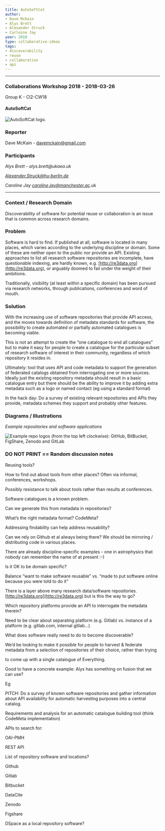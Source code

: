 ```yaml
---
title: AutoSoftCat
author:
- Dave McKain
- Alys Brett 
- Alexander Struck
- Carloine Jay
year: 2018
type: collaborative-ideas
tags:
- discoverability
- reuse
- collaboration
- api
---
```


<hr>

### Collaborations Workshop 2018 - 2018-03-26

Group K - CI2-CW18 

#### AutoSoftCat

![AutoSoftCat logo.](../images/cw18-autosoftcat.png)


### **Reporter**

Dave McKain - [davemckain@gmail.com](mailto:davemckain@gmail.com)


### **Participants**

_Alys Brett - alys.brett@ukaea.uk_

_[Alexander.Struck@hu-berlin.de](mailto:Alexander.Struck@hu-berlin.de)_

_Caroline Jay caroline.jay@manchester.ac.uk_

---

### **Context / Research Domain**

Discoverability of software for potential reuse or collaboration is an issue that is common across research domains.

### **Problem**

Software is hard to find. If published at all, software is located in many places, which varies according to the underlying discipline or domain. Some of these are neither open to the public nor provide an API. Existing approaches to list all research software repositories are incomplete, have questionable indexing, are hardly known, e.g. [http://re3data.org](http://re3data.org), or arguably doomed to fail under the weight of their ambitions.

Traditionally, visibility (at least within a specific domain) has been pursued via research networks, through publications, conferences and word of mouth. 


### **Solution**

With the increasing use of software repositories that provide API access, and the moves towards definition of metadata standards for software, the possibility to create automated or partially automated catalogues is becoming viable. 

This is not an attempt to create the “one catalogue to end all catalogues” but to make it easy for people to create a catalogue for the particular subset of research software of interest in their community, regardless of which repository it resides in. 

Ultimately: tool that uses API and code metadata to support the generation of federated catalogs obtained from interrogating one or more sources. Ideally just the existing repository metadata should result in a basic catalogue entry but there should be the ability to improve it by adding extra metadata such as a logo or named contact (eg using a standard format)

In the hack day: Do a survey of existing relevant repositories and APIs they provide, metadata schemes they support and probably other features.


### **Diagrams / Illustrations**

_Example repositories and software applications_

![Example repo logos (from the top left clockwise): GitHub, BitBucket, FigShare, Zenodo and GitLab](../images/cw18-example-repos.png)


### DO NOT PRINT == Random discussion notes

Reusing tools?

How to find out about tools from other places? Often via informal, conferences, workshops. 

Possibly resistance to talk about tools rather than results at conferences.

Software catalogues is a known problem.

Can we generate this from metadata in repositories?

What’s the right metadata format? CodeMeta?

Addressing findability can help address reusability?

Can we rely on Github et al always being there? We should be mirroring / distributing code in various places.

There are already discipline-specific examples - one in astrophysics that nobody can remember the name of at present :-)

Is it OK to be domain specific?

Balance “want to make software reusable” vs. “made to put software online because you were told to do it”

There is a layer above many research data/software repositories. [http://re3data.org](http://re3data.org) but is this the way to go?

Which repository platforms provide an API to interrogate the metadata therein?

Need to be clear about separating platform (e.g. Gitlab) vs. instance of a platform (e.g. gitlab.com, internal gitlab…)

What does software really need to do to become discoverable?

We’d be looking to make it possible for people to harvest & federate metadata from a selection of repositories of their choice, rather than trying

to come up with a single catalogue of Everything.

Good to have a concrete example: Alys has something on fusion that we can use?

Eg 

PITCH: Do a survey of known software repositories and gather information about API availability for automatic harvesting purposes into a central catalog.

Requirements and analysis for an automatic catalogue building tool (think CodeMeta implementation)

APIs to search for:

OAI-PMH

REST API

List of repository software and locations?

Github

Gitlab

Bitbucket

DataCite

Zenodo

Figshare

DSpace as a local repository software?
